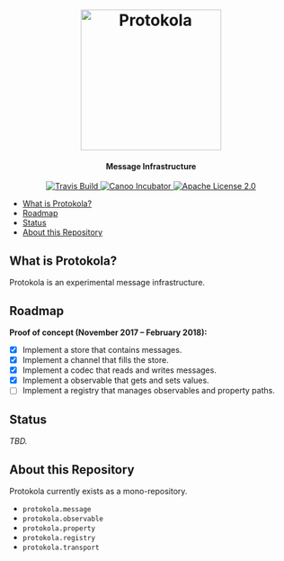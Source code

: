 <h1 align="center">
  <img width="250" src="https://rawgit.com/hastebrot/protokola/master/doc/protologo.png" alt="Protokola">
  <br>
</h1>

<h4 align="center">Message Infrastructure</h4>

<p align="center">
  <a href="https://travis-ci.org/hastebrot/protokola">
    <img
      src="https://img.shields.io/travis/hastebrot/protokola/master.svg"
      alt="Travis Build" />
  </a>

  <a href="https://github.com/canoo">
    <img
      src="https://img.shields.io/badge/canoo-incubator-yellow.svg?style=flat"
      alt="Canoo Incubator" />
  </a>

  <a href="http://www.apache.org/licenses/LICENSE-2.0">
    <img
      src="https://img.shields.io/badge/license-Apache%20License%202.0-blue.svg?style=flat"
      alt="Apache License 2.0" />
  </a>
</p>

<!-- TOC depthFrom:2 -->

- [What is Protokola?](#what-is-protokola)
- [Roadmap](#roadmap)
- [Status](#status)
- [About this Repository](#about-this-repository)

<!-- /TOC -->

## What is Protokola?

Protokola is an experimental message infrastructure.

## Roadmap

**Proof of concept (November 2017 &ndash; February 2018):**

- [x] Implement a store that contains messages.
- [x] Implement a channel that fills the store.
- [x] Implement a codec that reads and writes messages.
- [x] Implement a observable that gets and sets values.
- [ ] Implement a registry that manages observables and property paths.

## Status

*TBD.*

## About this Repository

Protokola currently exists as a mono-repository.

- `protokola.message`
- `protokola.observable`
- `protokola.property`
- `protokola.registry`
- `protokola.transport`
